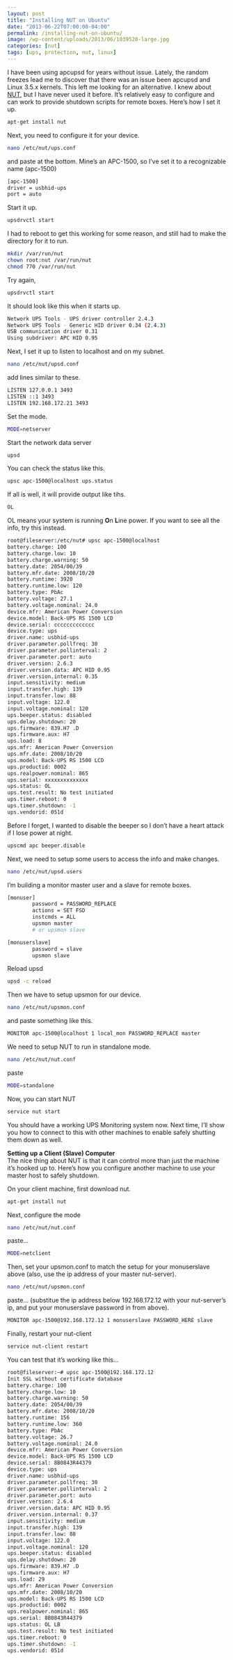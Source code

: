 ```yaml
---
layout: post
title: "Installing NUT on Ubuntu"
date: "2013-06-22T07:00:00-04:00"
permalink: /installing-nut-on-ubuntu/
image: /wp-content/uploads/2013/06/1039520-large.jpg
categories: [nut]
tags: [ups, protection, nut, linux]
---
```


I have been using apcupsd for years without issue. Lately, the random freezes lead me to discover that there was an issue been apcupsd and Linux 3.5.x kernels. This left me looking for an alternative. I knew about [NUT](http://www.networkupstools.org/), but I have never used it before. It’s relatively easy to configure and can work to provide shutdown scripts for remote boxes. Here’s how I set it up.

```bash
apt-get install nut
```

Next, you need to configure it for your device.

```bash
nano /etc/nut/ups.conf
```

and paste at the bottom. Mine’s an APC-1500, so I’ve set it to a recognizable name (apc-1500)

```bash
[apc-1500]
driver = usbhid-ups
port = auto
```

Start it up.

```bash
upsdrvctl start
```

I had to reboot to get this working for some reason, and still had to make the directory for it to run.

```bash
mkdir /var/run/nut
chown root:nut /var/run/nut
chmod 770 /var/run/nut
```

Try again,

```bash
upsdrvctl start
```

It should look like this when it starts up.

```bash
Network UPS Tools - UPS driver controller 2.4.3
Network UPS Tools - Generic HID driver 0.34 (2.4.3)
USB communication driver 0.31
Using subdriver: APC HID 0.95
```

Next, I set it up to listen to localhost and on my subnet.

```bash
nano /etc/nut/upsd.conf
```

add lines similar to these.

```bash
LISTEN 127.0.0.1 3493
LISTEN ::1 3493
LISTEN 192.168.172.21 3493
```

Set the mode.

```bash
MODE=netserver
```

Start the network data server

```bash
upsd
```

You can check the status like this.

```bash
upsc apc-1500@localhost ups.status
```

If all is well, it will provide output like tihs.

```bash
OL
```

OL means your system is running **O**n **L**ine power. If you want to see all the info, try this instead.

```bash
root@fileserver:/etc/nut# upsc apc-1500@localhost
battery.charge: 100
battery.charge.low: 10
battery.charge.warning: 50
battery.date: 2054/00/39
battery.mfr.date: 2008/10/20
battery.runtime: 3920
battery.runtime.low: 120
battery.type: PbAc
battery.voltage: 27.1
battery.voltage.nominal: 24.0
device.mfr: American Power Conversion
device.model: Back-UPS RS 1500 LCD
device.serial: ccccccccccccc  
device.type: ups
driver.name: usbhid-ups
driver.parameter.pollfreq: 30
driver.parameter.pollinterval: 2
driver.parameter.port: auto
driver.version: 2.6.3
driver.version.data: APC HID 0.95
driver.version.internal: 0.35
input.sensitivity: medium
input.transfer.high: 139
input.transfer.low: 88
input.voltage: 122.0
input.voltage.nominal: 120
ups.beeper.status: disabled
ups.delay.shutdown: 20
ups.firmware: 839.H7 .D
ups.firmware.aux: H7 
ups.load: 8
ups.mfr: American Power Conversion
ups.mfr.date: 2008/10/20
ups.model: Back-UPS RS 1500 LCD
ups.productid: 0002
ups.realpower.nominal: 865
ups.serial: xxxxxxxxxxxxxx  
ups.status: OL
ups.test.result: No test initiated
ups.timer.reboot: 0
ups.timer.shutdown: -1
ups.vendorid: 051d
```

Before I forget, I wanted to disable the beeper so I don’t have a heart attack if I lose power at night.

```bash
upscmd apc beeper.disable
```

Next, we need to setup some users to access the info and make changes.

```bash
nano /etc/nut/upsd.users
```

I’m building a monitor master user and a slave for remote boxes.

```bash
[monuser]
        password = PASSWORD_REPLACE
        actions = SET FSD
        instcmds = ALL
        upsmon master
        # or upsmon slave

[monuserslave]
        password = slave
        upsmon slave
```

Reload upsd

```bash
upsd -c reload
```

Then we have to setup upsmon for our device.

```bash
nano /etc/nut/upsmon.conf
```

and paste something like this.

```bash
MONITOR apc-1500@localhost 1 local_mon PASSWORD_REPLACE master
```

We need to setup NUT to run in standalone mode.

```bash
nano /etc/nut/nut.conf
```

paste

```bash
MODE=standalone
```

Now, you can start NUT

```bash
service nut start
```

You should have a working UPS Monitoring system now. Next time, I’ll show you how to connect to this with other machines to enable safely shutting them down as well.

**Setting up a Client (Slave) Computer**  
The nice thing about NUT is that it can control more than just the machine it’s hooked up to. Here’s how you configure another machine to use your master host to safely shutdown.

On your client machine, first download nut.

```bash
apt-get install nut
```

Next, configure the mode

```bash
nano /etc/nut/nut.conf
```

paste…

```bash
MODE=netclient
```

Then, set your upsmon.conf to match the setup for your monuserslave above (also, use the ip address of your master nut-server).

```bash
nano /etc/nut/upsmon.conf
```

paste… (substitue the ip address below 192.168.172.12 with your nut-server’s ip, and put your monuserslave password in from above).

```bash
MONITOR apc-1500@192.168.172.12 1 monuserslave PASSWORD_HERE slave
```

Finally, restart your nut-client

```bash
service nut-client restart
```

You can test that it’s working like this…

```bash
root@fileserver:~# upsc apc-1500@192.168.172.12
Init SSL without certificate database
battery.charge: 100
battery.charge.low: 10
battery.charge.warning: 50
battery.date: 2054/00/39
battery.mfr.date: 2008/10/20
battery.runtime: 156
battery.runtime.low: 360
battery.type: PbAc
battery.voltage: 26.7
battery.voltage.nominal: 24.0
device.mfr: American Power Conversion
device.model: Back-UPS RS 1500 LCD
device.serial: 8B0843R44379
device.type: ups
driver.name: usbhid-ups
driver.parameter.pollfreq: 30
driver.parameter.pollinterval: 2
driver.parameter.port: auto
driver.version: 2.6.4
driver.version.data: APC HID 0.95
driver.version.internal: 0.37
input.sensitivity: medium
input.transfer.high: 139
input.transfer.low: 88
input.voltage: 122.0
input.voltage.nominal: 120
ups.beeper.status: disabled
ups.delay.shutdown: 20
ups.firmware: 839.H7 .D
ups.firmware.aux: H7
ups.load: 29
ups.mfr: American Power Conversion
ups.mfr.date: 2008/10/20
ups.model: Back-UPS RS 1500 LCD
ups.productid: 0002
ups.realpower.nominal: 865
ups.serial: 8B0843R44379
ups.status: OL LB
ups.test.result: No test initiated
ups.timer.reboot: 0
ups.timer.shutdown: -1
ups.vendorid: 051d
```